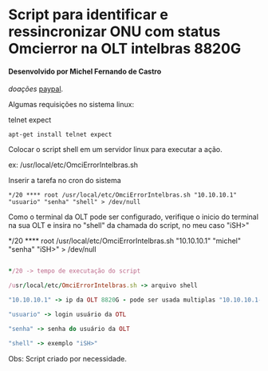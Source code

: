 # Script para identificar e ressincronizar ONU com status Omcierror na OLT intelbras 8820G
#### Desenvolvido por Michel Fernando de Castro ####
_doações_ [paypal](https://www.paypal.com/cgi-bin/webscr?cmd=_donations&business=lucianemoreira%40hotmail%2ecom&lc=BR&no_note=0&currency_code=BRL&bn=PP%2dDonationsBF%3abtn_donateCC_LG%2egif%3aNonHostedGuest).

Algumas requisições no sistema linux:

telnet expect

```
apt-get install telnet expect
```

Colocar o script shell em um servidor linux para executar a ação.

ex: /usr/local/etc/OmciErrorIntelbras.sh

Inserir a tarefa no cron do sistema 
```
*/20 **** root /usr/local/etc/OmciErrorIntelbras.sh "10.10.10.1" "usuario" "senha" "shell" > /dev/null
```

Como o terminal da OLT pode ser configurado, verifique o inicio do terminal na sua OLT e insira no "shell" da chamada do script, no meu caso "iSH>"

*/20 **** root /usr/local/etc/OmciErrorIntelbras.sh "10.10.10.1" "michel" "senha" "iSH>" > /dev/null

```ruby

*/20 -> tempo de executação do script

/usr/local/etc/OmciErrorIntelbras.sh -> arquivo shell

"10.10.10.1" -> ip da OLT 8820G - pode ser usada multiplas "10.10.10.1-10.10.10.2-10.10.10.3"

"usuario" -> login usuário da OTL

"senha" -> senha do usuário da OLT

"shell" -> exemplo "iSH>"

```
Obs: Script criado por necessidade.  
